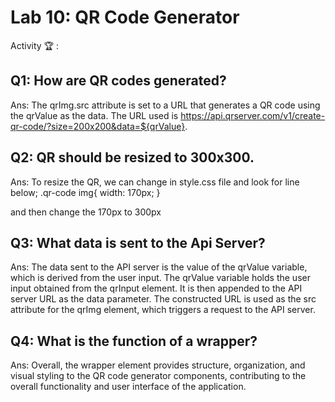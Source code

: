 # Lab 10: QR Code Generator

Activity 🏆 :
## Q1: How are QR codes generated?
Ans:
The qrImg.src attribute is set to a URL that generates a QR code using the qrValue as the data. The URL used is https://api.qrserver.com/v1/create-qr-code/?size=200x200&data=${qrValue}.

## Q2: QR should be resized to 300x300.
Ans:
To resize the QR, we can change in style.css file and look for line below;
.qr-code img{
  width: 170px;
}

and then change the 170px to 300px

## Q3: What data is sent to the Api Server?
Ans:
The data sent to the API server is the value of the qrValue variable, which is derived from the user input. The qrValue variable holds the user input obtained from the qrInput element. It is then appended to the API server URL as the data parameter. The constructed URL is used as the src attribute for the qrImg element, which triggers a request to the API server.

## Q4: What is the function of a wrapper?
Ans:
Overall, the wrapper element provides structure, organization, and visual styling to the QR code generator components, contributing to the overall functionality and user interface of the application.


<!--
            JavaScript adv: Lab 10
            Group:
            1. Name: ISMAIL BIN AMAN, Matrix No: SX211939ECJHF04, Github ID: oldpistol
            2. Name: SEPRIYANDI BIN AGUSR, Matrix No: SX211697ECRHF04, Github ID: sepz36
            3. Name: MUHAMMAD AZAM BIN AZMAN, Matrix No: SX211707ECRHF04, Github ID: Azamazman96
            4. Name: MUHAMMAD BADRUL AMIN BIN MASROL, Matrix No: SX220346ECJHS04, Github ID: badz20  
-->